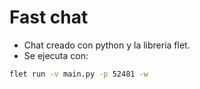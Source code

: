 # Fast chat
* Chat creado con python y la libreria flet.
* Se ejecuta con:
```sh
flet run -v main.py -p 52481 -w 
```
